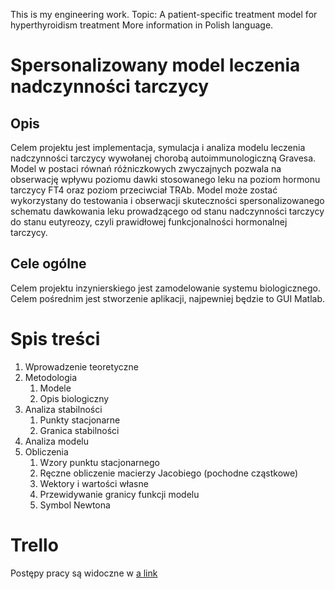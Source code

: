 This is my engineering work.
Topic: A patient-specific treatment model for hyperthyroidism treatment 
More information in Polish language. 

# Spersonalizowany model leczenia nadczynności tarczycy

## Opis
Celem projektu jest implementacja, symulacja i analiza modelu leczenia nadczynności
tarczycy wywołanej chorobą autoimmunologiczną Gravesa. Model w postaci równań
różniczkowych zwyczajnych pozwala na obserwację wpływu poziomu dawki
stosowanego leku na poziom hormonu tarczycy FT4 oraz poziom przeciwciał TRAb.
Model może zostać wykorzystany do testowania i obserwacji skuteczności
spersonalizowanego schematu dawkowania leku prowadzącego od stanu
nadczynności tarczycy do stanu eutyreozy, czyli prawidłowej funkcjonalności
hormonalnej tarczycy. 

## Cele ogólne
Celem projektu inzynierskiego jest zamodelowanie systemu biologicznego.
Celem pośrednim jest stworzenie aplikacji, najpewniej będzie to GUI Matlab.

# Spis treści
1. Wprowadzenie teoretyczne
1. Metodologia
    1. Modele
    2. Opis biologiczny
1. Analiza stabilności
    1. Punkty stacjonarne
    2. Granica stabilności
1. Analiza modelu
2. Obliczenia
    1. Wzory punktu stacjonarnego
    2. Ręczne obliczenie macierzy Jacobiego (pochodne cząstkowe)
    3. Wektory i wartości własne
    4. Przewidywanie granicy funkcji modelu
    5. Symbol Newtona

# Trello
Postępy pracy są widoczne w [a link](https://trello.com/b/cM2dTOvN/projectepsilon)
